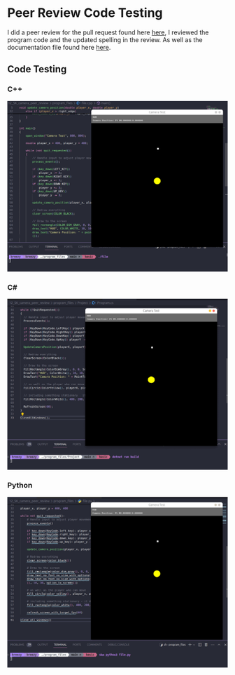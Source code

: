 # Peer Review Code Testing

I did a peer review for the pull request found here [here](https://github.com/thoth-tech/splashkit.io-starlight/pull/164), I reviewed the program code and the updated spelling in the review. As well as the documentation file found here [here](https://github.com/thoth-tech/documentation/pull/545).

## Code Testing

### C++

![alt text](images/cpp.gif)

### C#

![alt text](images/csharp.gif)

### Python

![alt text](images/python.gif)